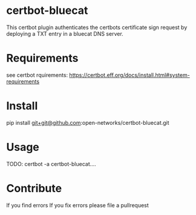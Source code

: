 # certbot-bluecat
This certbot plugin authenticates the certbots certificate sign request by deploying a TXT entry in a bluecat DNS server.

# Requirements
see certbot rquirements: https://certbot.eff.org/docs/install.html#system-requirements

# Install
pip install git+git@github.com:open-networks/certbot-bluecat.git

# Usage
TODO: certbot -a certbot-bluecat....

# Contribute
If you find errors 
If you fix errors please file a pullrequest
